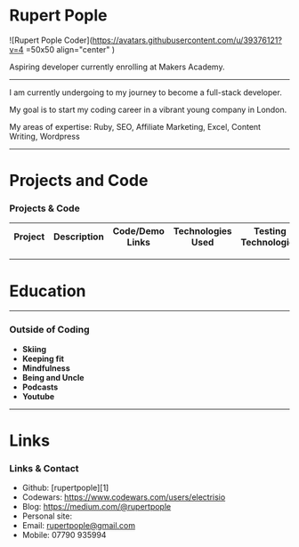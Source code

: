 # Rupert Pople
![Rupert Pople Coder](https://avatars.githubusercontent.com/u/39376121?v=4 =50x50 align="center" )


Aspiring developer currently enrolling at Makers Academy.

***

I am currently undergoing to my journey to become a full-stack developer.

My goal is to start my coding career in a vibrant young company in London.

My areas of expertise: Ruby, SEO, Affiliate Marketing,  Excel, Content Writing, Wordpress

***

# Projects and Code
### <a name="projects">Projects & Code</a>
Project | Description | Code/Demo Links | Technologies Used | Testing Technologies
--- | --- | --- | --- | ---

***

# Education



***

### <a name="interests">Outside of Coding</a>

- **Skiing**
- **Keeping fit**
- **Mindfulness**
- **Being and Uncle**
- **Podcasts**
- **Youtube**


***

# Links

### <a name="contact">Links & Contact</a>
- Github: [rupertpople][1]
- Codewars: https://www.codewars.com/users/electrisio
- Blog: https://medium.com/@rupertpople
- Personal site: 
- Email: rupertpople@gmail.com
- Mobile: 07790 935994